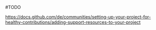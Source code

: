 #TODO

https://docs.github.com/de/communities/setting-up-your-project-for-healthy-contributions/adding-support-resources-to-your-project